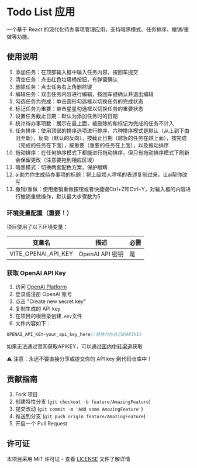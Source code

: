 # Todo List 应用

一个基于 React 的现代化待办事项管理应用，支持暗黑模式、任务排序、撤销/重做等功能。

## 使用说明

1. 添加任务：在顶部输入框中输入任务内容，按回车提交
2. 清空任务：点击红色垃圾桶按钮，有弹窗确认
3. 删除任务：点击任务右上角删除键
4. 编辑任务：双击任务内容进行编辑，按回车键确认并退出编辑
5. 勾选任务为完成：单击圆形勾选框以切换任务的完成状态
6. 标记任务为重要：单击星星勾选框以切换任务的重要状态
7. 设置任务截止日期：默认为添加任务时的日期
8. 统计待办事项数：展示在最上面，被删除的和标记为完成的任务不计入
9. 任务排序：使用顶部的排序选项进行排序，六种排序模式是默认（从上到下由旧至新），反向（默认的反向），按截止日期（越急的任务在越上面），按完成（完成的任务在下面），按重要（重要的任务在上面），以及拖动排序
10. 拖动排序：在任何排序模式下都能进行拖动排序，但只有拖动排序模式下刷新会保留更改（注意要拖到相应区域）
11. 暗黑模式：切换两套配色方案，保护眼睛
12. ai助力你生成待办事项的标题：将上级烦人啰嗦的表述复制过来，让ai帮你改写
13. 撤销/重做：使用撤销重做按钮或者快捷键Ctrl+Z和Ctrl+Y，对输入框的内容进行撤销重做操作，默认最大步骤数为5

### 环境变量配置（重要！）

项目使用了以下环境变量：

| 变量名 | 描述 | 必需 |
|--------|------|------|
| VITE_OPENAI_API_KEY | OpenAI API 密钥 | 是 |

### 获取 OpenAI API Key

1. 访问 [OpenAI Platform](https://platform.openai.com/account/api-keys)
2. 登录或注册 OpenAI 账号
3. 点击 "Create new secret key"
4. 复制生成的 API key
5. 在项目的根目录创建`.env`文件
6. 文件内容如下：
```javascript
OPENAI_API_KEY=your_api_key_here//替换为你自己的APIKEY
```

如果无法通过官网获取APIKEY，可以通过[国内中转渠道](https://github.com/chatanywhere/GPT_API_free?tab=readme-ov-file)获取


⚠️ 注意：永远不要直接分享或提交你的 API key 到代码仓库中！


## 贡献指南

1. Fork 项目
2. 创建特性分支 (`git checkout -b feature/AmazingFeature`)
3. 提交改动 (`git commit -m 'Add some AmazingFeature'`)
4. 推送到分支 (`git push origin feature/AmazingFeature`)
5. 开启一个 Pull Request

## 许可证

本项目采用 MIT 许可证 - 查看 [LICENSE](LICENSE) 文件了解详情
